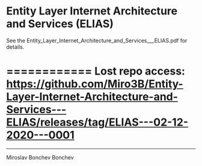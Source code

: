 # Entity Layer Internet Architecture and Services (ELIAS)

See the Entity_Layer_Internet_Architecture_and_Services___ELIAS.pdf for details.

============
Lost repo access: https://github.com/Miro3B/Entity-Layer-Internet-Architecture-and-Services---ELIAS/releases/tag/ELIAS---02-12-2020---0001
============
---
Miroslav Bonchev Bonchev
